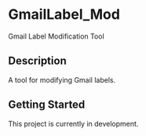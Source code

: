 # GmailLabel_Mod

Gmail Label Modification Tool

## Description

A tool for modifying Gmail labels.

## Getting Started

This project is currently in development.